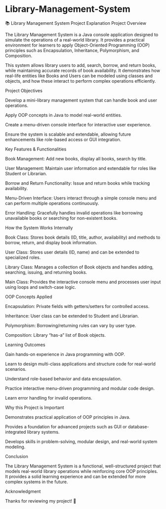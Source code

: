 # Library-Management-System

📚 Library Management System 
Project Explanation
Project Overview

The Library Management System is a Java console application designed to simulate the operations of a real-world library.
It provides a practical environment for learners to apply Object-Oriented Programming (OOP) principles such as Encapsulation, Inheritance, Polymorphism, and Composition.

This system allows library users to add, search, borrow, and return books, while maintaining accurate records of book availability. It demonstrates how real-life entities like Books and Users can be modeled using classes and objects, and how these interact to perform complex operations efficiently.

Project Objectives

Develop a mini-library management system that can handle book and user operations.

Apply OOP concepts in Java to model real-world entities.

Create a menu-driven console interface for interactive user experience.

Ensure the system is scalable and extendable, allowing future enhancements like role-based access or GUI integration.

Key Features & Functionalities

Book Management: Add new books, display all books, search by title.

User Management: Maintain user information and extendable for roles like Student or Librarian.

Borrow and Return Functionality: Issue and return books while tracking availability.

Menu-Driven Interface: Users interact through a simple console menu and can perform multiple operations continuously.

Error Handling: Gracefully handles invalid operations like borrowing unavailable books or searching for non-existent books.

How the System Works Internally

Book Class: Stores book details (ID, title, author, availability) and methods to borrow, return, and display book information.

User Class: Stores user details (ID, name) and can be extended to specialized roles.

Library Class: Manages a collection of Book objects and handles adding, searching, issuing, and returning books.

Main Class: Provides the interactive console menu and processes user input using loops and switch-case logic.

OOP Concepts Applied

Encapsulation: Private fields with getters/setters for controlled access.

Inheritance: User class can be extended to Student and Librarian.

Polymorphism: Borrowing/returning rules can vary by user type.

Composition: Library “has-a” list of Book objects.

Learning Outcomes

Gain hands-on experience in Java programming with OOP.

Learn to design multi-class applications and structure code for real-world scenarios.

Understand role-based behavior and data encapsulation.

Practice interactive menu-driven programming and modular code design.

Learn error handling for invalid operations.

Why this Project is Important

Demonstrates practical application of OOP principles in Java.

Provides a foundation for advanced projects such as GUI or database-integrated library systems.

Develops skills in problem-solving, modular design, and real-world system modeling.

Conclusion

The Library Management System is a functional, well-structured project that models real-world library operations while reinforcing core OOP principles.
It provides a solid learning experience and can be extended for more complex systems in the future.

Acknowledgment

Thanks for reviewing my project! 🙏
